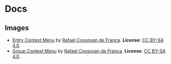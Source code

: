 # Docs

## Images
* [Entry Context Menu](images/entry-context-menu.gif) by [Rafael Cossovan de França](https://www.navossoc.com). **License**: [CC BY-SA 4.0].
* [Group Context Menu](images/group-context-menu.gif) by [Rafael Cossovan de França](https://www.navossoc.com). **License**: [CC BY-SA 4.0].

[CC BY-SA 4.0]: http://creativecommons.org/licenses/by-sa/4.0/

